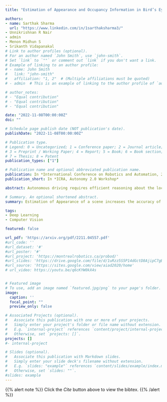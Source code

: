 ```yaml
---
title: "Estimation of Appearance and Occupancy Information in Bird’s Eye View from Surround Monocular Images"

authors:
- name: Sarthak Sharma
  url: "https://www.linkedin.com/in/1sarthaksharma3/"
- Unnikrishnan R Nair
- admin
- Menon Midhun S
- Srikanth Vidapanakal
# Link to author profiles (optional).
# For an author named `John Smith`, use `john-smith`.
# Set `link` to `""` or comment out `link` if you don't want a link.
# Example of linking to an author profile:
# - name: John Smith
#   link: "john-smith"
#   affiliation: "1, 2"  # (Multiple affiliations must be quoted)
# - admin  # This is an example of linking to the author profile of `admin`.

# author_notes:
# - "Equal contribution"
# - "Equal contribution"
# - "Equal contribution"

date: "2022-11-08T00:00:00Z"
doi: ""

# Schedule page publish date (NOT publication's date).
publishDate: "2022-11-08T00:00:00Z"

# Publication type.
# Legend: 0 = Uncategorized; 1 = Conference paper; 2 = Journal article;
# 3 = Preprint / Working Paper; 4 = Report; 5 = Book; 6 = Book section;
# 7 = Thesis; 8 = Patent
publication_types: ["1"]

# Publication name and optional abbreviated publication name.
publication: In *International Conference on Robotics and Automation, 2022, Autonomy 2.0 Workshop*
publication_short: In *ICRA, Autonomy 2.0 Workshop*

abstract: Autonomous driving requires efficient reasoning about the location and appearance of the different agents in the scene, which aids in downstream tasks such as object detection, object tracking, and path planning. The past few years have witnessed a surge in approaches that combine the different taskbased modules of the classic self-driving stack into an End-toEnd(E2E) trainable learning system. These approaches replace perception, prediction, and sensor fusion modules with a single contiguous module with shared latent space embedding, from which one extracts a human-interpretable representation of the scene. One of the most popular representations is the Birds-eye View (BEV), which expresses the location of different traffic participants in the ego vehicle frame from a top-down view. However, a BEV does not capture the chromatic appearance information of the participants. To overcome this limitation, we propose a novel representation that captures various traffic participants appearance and occupancy information from an array of monocular cameras covering 360 deg field of view (FOV). We use a learned image embedding of all camera images to generate a BEV of the scene at any instant that captures both appearance and occupancy of the scene, which can aid in downstream tasks such as object tracking and executing language-based commands. We test the efficacy of our approach on synthetic dataset generated from CARLA.

# Summary. An optional shortened abstract.
summary: Estimation of Appearance of a scene increases the accuracy of Bird's Eye View (BEV) representation of the scene.  

tags:
- Deep Learning
- Computer Vision

featured: false

url_pdf: 'https://arxiv.org/pdf/2211.04557.pdf'
#url_code: ''
#url_dataset: '#'
#url_poster: '#'
#url_project: 'https://montrealrobotics.ca/probod/'
#url_slides: 'https://drive.google.com/file/d/1uRzz5S5P14dGctD8AjipC7gBgQvQcDvm/view'
#url_source: 'https://sites.google.com/view/aiad2020/home'
# url_video: https://youtu.be/q6cKYW0kX4s


# Featured image
# To use, add an image named `featured.jpg/png` to your page's folder. 
image:
  caption: ''
  focal_point: ""
  preview_only: false

# Associated Projects (optional).
#   Associate this publication with one or more of your projects.
#   Simply enter your project's folder or file name without extension.
#   E.g. `internal-project` references `content/project/internal-project/index.md`.
#   Otherwise, set `projects: []`.
projects: []
#- internal-project

# Slides (optional).
#   Associate this publication with Markdown slides.
#   Simply enter your slide deck's filename without extension.
#   E.g. `slides: "example"` references `content/slides/example/index.md`.
#   Otherwise, set `slides: ""`.
#slides: example
---
```


{{% alert note %}}
Click the *Cite* button above to view the bibtex.
{{% /alert %}}

